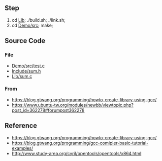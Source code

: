 

## Step

1. cd [Lib](Lib); ./build.sh; ./link.sh;
2. cd [Demo/src](Demo/src); make;

## Source Code

### File

* [Demo/src/test.c](Demo/src/test.c)
* [Include/sum.h](Include/sum.h)
* [Lib/sum.c](Lib/sum.c)

### From

* https://blog.gtwang.org/programming/howto-create-library-using-gcc/
* https://www.ubuntu-tw.org/modules/newbb/viewtopic.php?post_id=362278#forumpost362278


## Reference

* https://blog.gtwang.org/programming/howto-create-library-using-gcc/
* https://blog.gtwang.org/programming/gcc-comipler-basic-tutorial-examples/
* http://www.study-area.org/cyril/opentools/opentools/x864.html
